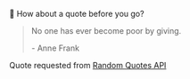 📣 How about a quote before you go?

> No one has ever become poor by giving.
>
> <p>- Anne Frank</p>

Quote requested from [Random Quotes API](https://github.com/lukePeavey/quotable)
